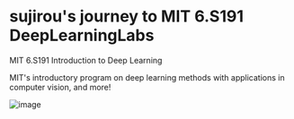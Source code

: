 # sujirou's journey to MIT 6.S191 DeepLearningLabs
MIT 6.S191 Introduction to Deep Learning

MIT's introductory program on deep learning methods with applications in computer vision, and more!

![image](https://github.com/user-attachments/assets/b2fddddf-622b-4d92-bc0a-cf19cdd9a01d)




